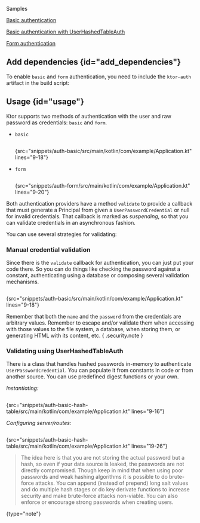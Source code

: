 [//]: # (title: Basic and form)

<include src="lib.md" include-id="outdated_warning"/>

<microformat>
<p><control>Samples</control></p>
<p>
<a href="https://github.com/ktorio/ktor-documentation/tree/main/codeSnippets/snippets/auth-basic">Basic authentication</a>
</p>
<p>
<a href="https://github.com/ktorio/ktor-documentation/tree/main/codeSnippets/snippets/auth-basic-hash-table">Basic authentication with UserHashedTableAuth</a>
</p>
<p>
<a href="https://github.com/ktorio/ktor-documentation/tree/main/codeSnippets/snippets/auth-form">Form authentication</a>
</p>
</microformat>

## Add dependencies {id="add_dependencies"}
To enable `basic` and `form` authentication, you need to include the `ktor-auth` artifact in the build script:
<var name="artifact_name" value="ktor-auth"/>
<include src="lib.md" include-id="add_ktor_artifact"/>

## Usage {id="usage"}

Ktor supports two methods of authentication with the user and raw password as credentials:
`basic` and `form`.

* `basic`
   ```kotlin
   ```
   {src="snippets/auth-basic/src/main/kotlin/com/example/Application.kt" lines="9-18"}

* `form`
   ```kotlin
   ```
  {src="snippets/auth-form/src/main/kotlin/com/example/Application.kt" lines="9-20"}


Both authentication providers have a method `validate` to provide a callback that must generate a Principal from given a `UserPasswordCredential`
or null for invalid credentials. That callback is marked as *suspending*, so that you can validate credentials in an asynchronous fashion.

You can use several strategies for validating:

### Manual credential validation

Since there is the `validate` callback for authentication, you can just put your code there.
So you can do things like checking the password against a constant, authenticating using a database
or composing several validation mechanisms.

```kotlin
```
{src="snippets/auth-basic/src/main/kotlin/com/example/Application.kt" lines="9-18"}

Remember that both the `name` and the `password` from the credentials are arbitrary values.
Remember to escape and/or validate them when accessing with those values to the file system, a database,
when storing them, or generating HTML with its content, etc.
{ .security.note }

### Validating using UserHashedTableAuth

There is a class that handles hashed passwords in-memory to authenticate `UserPasswordCredential`.
You can populate it from constants in code or from another source. You can use predefined digest functions
or your own.

*Instantiating:*

```kotlin
```
{src="snippets/auth-basic-hash-table/src/main/kotlin/com/example/Application.kt" lines="9-16"}


*Configuring server/routes:*

```kotlin
```
{src="snippets/auth-basic-hash-table/src/main/kotlin/com/example/Application.kt" lines="19-26"}

>The idea here is that you are not storing the actual password but a hash, so even if your data source is leaked,
>the passwords are not directly compromised. Though keep in mind that when using poor passwords and weak hashing algorithms
>it is possible to do brute-force attacks. You can append (instead of prepend) long salt values and do multiple hash
>stages or do key derivate functions to increase security and make brute-force attacks non-viable.
>You can also enforce or encourage strong passwords when creating users.
>
{type="note"}